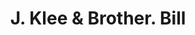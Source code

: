---
doi: 10.7916/D85B1DMF
date_other: '1870'
date_other_textual: 1870-1879
form: printed ephemera
genre:
- Invoices
name:
- J. Klee & Brother
object_in_context_url: https://biggert.cul.columbia.edu/items/view/ave_biggert_01472
subject_hierarchical_geographic:
- Pittsburgh, Pennsylvania, United States
subject_name:
- J. Klee & Brother
title: J. Klee & Brother. Bill
sort_title: J. Klee & Brother. Bill
call_number: ave_biggert_01472
coordinates:
- 40.439722222222215,-79.97638888888889
pid: ave_biggert_01472
identifiers: ave_biggert_01472
thumbnail: https://derivativo-2.library.columbia.edu/iiif/2/ldpd:344021/full/!256,256/0/native.jpg
permalink: /biggert/ave_biggert_01472/
layout: iiif-image-page
---